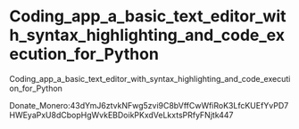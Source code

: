 # Coding_app_a_basic_text_editor_with_syntax_highlighting_and_code_execution_for_Python
Coding_app_a_basic_text_editor_with_syntax_highlighting_and_code_execution_for_Python

Donate_Monero:43dYmJ6ztvkNFwg5zvi9C8bVffCwWfiRoK3LfcKUEfYvPD7HWEyaPxU8dCbopHgWvkEBDoikPKxdVeLkxtsPRfyFNjtk447
